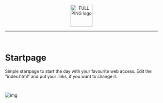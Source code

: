 
<p align="center">
   <img src="https://user-images.githubusercontent.com/48721794/78295480-834b9180-752c-11ea-946d-2b890ad6adf3.png" alt="FULL PING logo" width="72" height="72">
</p>
<hr>
<br>

# Startpage

Simple startpage to start the day with your favourite web access. Edit the "index.html" and put your links, if you want to change it.

<br>

![img](https://user-images.githubusercontent.com/48721794/87483376-df49aa00-c633-11ea-8fc1-534489c8d149.PNG)
